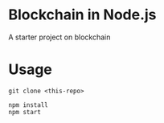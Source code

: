 # Blockchain in Node.js
A starter project on blockchain
# Usage

```
git clone <this-repo>

npm install
npm start

```

